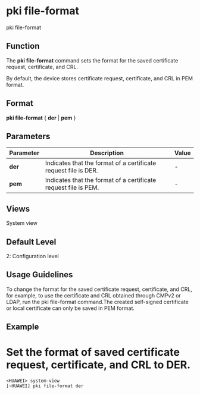 pki file-format
===============

pki file-format

Function
--------



The **pki file-format** command sets the format for the saved certificate request, certificate, and CRL.



By default, the device stores certificate request, certificate, and CRL in PEM format.


Format
------

**pki file-format** { **der** | **pem** }


Parameters
----------

| Parameter | Description | Value |
| --- | --- | --- |
| **der** | Indicates that the format of a certificate request file is DER. | - |
| **pem** | Indicates that the format of a certificate request file is PEM. | - |



Views
-----

System view


Default Level
-------------

2: Configuration level


Usage Guidelines
----------------

To change the format for the saved certificate request, certificate, and CRL, for example, to use the certificate and CRL obtained through CMPv2 or LDAP, run the pki file-format command.The created self-signed certificate or local certificate can only be saved in PEM format.


Example
-------

# Set the format of saved certificate request, certificate, and CRL to DER.
```
<HUAWEI> system-view
[~HUAWEI] pki file-format der

```